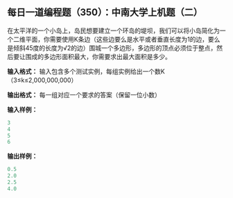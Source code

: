 ## 每日一道编程题（350）：中南大学上机题（二）
在太平洋的一个小岛上，岛民想要建立一个环岛的堤坝，我们可以将小岛简化为一个二维平面，你需要使用K条边（这些边要么是水平或者垂直长度为1的边，要么是倾斜45度的长度为√2的边）围城一个多边形，多边形的顶点必须位于整点，然后要让围成的多边形面积最大，你需要求出最大面积是多少。

**输入格式：**
输入包含多个测试实例，每组实例给出一个数K（3≤k≤2,000,000,000）

**输出格式：**
每一组对应一个要求的答案（保留一位小数）

**输入样例：**
``` c
3
4
5
6
```
**输出样例：**
``` c
0.5
2.0
2.5
4.0
```